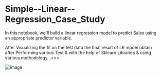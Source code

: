 # Simple--Linear--Regression_Case_Study
In this notebook, we'll build a linear regression model to predict Sales using an appropriate predictor variable.

After Visualizing the fit on the test data the final result of LR model obtain after Performing various Test & with the help of Sklearn Libraries & using various methodology...>>>

![image](https://github.com/sumit985/Simple--Linear--Regression_Case_Study/assets/87483053/a5dc4e22-a14a-48df-8d3f-220113dde2df)

